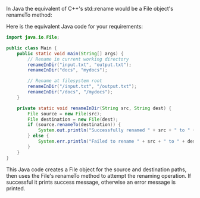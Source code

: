 In Java the equivalent of C++'s std::rename would be a File object's renameTo method:

Here is the equivalent Java code for your requirements:

```java
import java.io.File;

public class Main {
    public static void main(String[] args) {
        // Rename in current working directory
        renameInDir("input.txt", "output.txt");
        renameInDir("docs", "mydocs");

        // Rename at filesystem root 
        renameInDir("/input.txt", "/output.txt");
        renameInDir("/docs", "/mydocs");
    }

    private static void renameInDir(String src, String dest) {
        File source = new File(src);
        File destination = new File(dest);
        if (source.renameTo(destination)) {
            System.out.println("Successfully renamed " + src + " to " + dest);
        } else {
            System.err.println("Failed to rename " + src + " to " + dest);
        }
    }
}
```

This Java code creates a File object for the source and destination paths, then uses the File's renameTo method to attempt the renaming operation. If successful it prints success message, otherwise an error message is printed.
